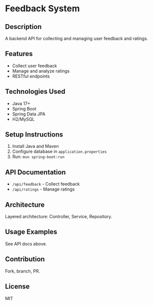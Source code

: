 # Feedback System

## Description
A backend API for collecting and managing user feedback and ratings.

## Features
- Collect user feedback
- Manage and analyze ratings
- RESTful endpoints

## Technologies Used
- Java 17+
- Spring Boot
- Spring Data JPA
- H2/MySQL

## Setup Instructions
1. Install Java and Maven
2. Configure database in `application.properties`
3. Run: `mvn spring-boot:run`

## API Documentation
- `/api/feedback` - Collect feedback
- `/api/ratings` - Manage ratings

## Architecture
Layered architecture: Controller, Service, Repository.

## Usage Examples
See API docs above.

## Contribution
Fork, branch, PR.

## License
MIT
